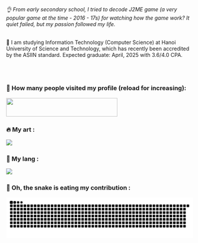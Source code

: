 ###### 👌 From early secondary school, I tried to decode J2ME game (a very popular game at the time - 2016 - 17s) for watching how the game work? It quiet failed, but my passion followed my life. 

📖 I am studying Information Technology (Computer Science) at Hanoi University of Science and Technology, which has recently been accredited by the ASIIN standard. Expected graduate: April, 2025 with 3.6/4.0 CPA.

<br/>
<br/>

### 🥇 How many people visited my profile (reload for increasing):
<picture>
<img width="300" height="50" src="https://komarev.com/ghpvc/?username=cuong02n&style=flat-square&color=blue" alt=""/>
</picture>

### 🔥 My art :
<picture>
<img src="https://streak-stats.demolab.com/?user=cuong02n"/>
</picture>

### 🧠 My lang :
<picture>
<img src="https://github-readme-stats.vercel.app/api/top-langs/?username=cuong02n&hide=html,dart,CMake,C#&langs_count=6"/>
</picture>

### 🐍 Oh, the snake is eating my contribution :
<picture>
<img alt="github-snake" src="https://raw.githubusercontent.com/cuong02n/cuong02n/output/github-contribution-grid-snake.svg" />
</picture>
